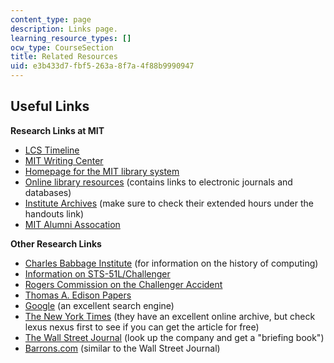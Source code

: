 ```yaml
---
content_type: page
description: Links page.
learning_resource_types: []
ocw_type: CourseSection
title: Related Resources
uid: e3b433d7-fbf5-263a-8f7a-4f88b9990947
---
```


Useful Links
------------

**Research Links at MIT**

*   [LCS Timeline](http://timeline.lcs.mit.edu/)
*   [MIT Writing Center](http://web.mit.edu/writing/)
*   [Homepage for the MIT library system](http://libraries.mit.edu/)
*   [Online library resources](http://libraries.mit.edu/search/index.html) (contains links to electronic journals and databases)
*   [Institute Archives](http://libraries.mit.edu/archives/) (make sure to check their extended hours under the handouts link)
*   [MIT Alumni Assocation](http://alum.mit.edu/)

**Other Research Links**

*   [Charles Babbage Institute](http://www.cbi.umn.edu/) (for information on the history of computing)
*   [Information on STS-51L/Challenger](http://www.hq.nasa.gov/office/pao/History/sts51l.html)
*   [Rogers Commission on the Challenger Accident](http://science.ksc.nasa.gov/shuttle/missions/51-l/docs/rogers-commission/table-of-contents.html)
*   [Thomas A. Edison Papers](http://edison.rutgers.edu/)
*   [Google](http://www.google.com/) (an excellent search engine)
*   [The New York Times](http://www.nytimes.com/) (they have an excellent online archive, but check lexus nexus first to see if you can get the article for free)
*   [The Wall Street Journal](http://online.wsj.com/public/us) (look up the company and get a "briefing book")
*   [Barrons.com](http://www.barrons.com/) (similar to the Wall Street Journal)